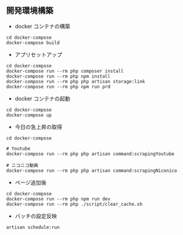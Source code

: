 ## 開発環境構築

- docker コンテナの構築

```
cd docker-compose
docker-compose build
```

- アプリセットアップ

```
cd docker-compose
docker-compose run --rm php composer install
docker-compose run --rm php npm install
docker-compose run --rm php php artisan storage:link
docker-compose run --rm php npm run prd
```

- docker コンテナの起動

```
cd docker-compose
docker-compose up
```

- 今日の急上昇の取得

```
cd docker-compose

# Youtube
docker-compose run --rm php php artisan command:scrapingYoutube

# ニコニコ動画
docker-compose run --rm php php artisan command:scrapingNiconico
```

- ページ追加後

```
cd docker-compose
docker-compose run --rm php npm run dev
docker-compose run --rm php ./script/clear_cache.sh
```

- バッチの設定反映

```
artisan schedule:run
```

